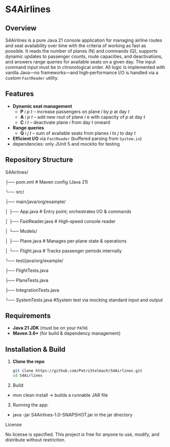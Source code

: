 # S4Airlines

## Overview
S4Airlines is a pure Java 21 console application for managing airline routes and seat availability over time with the criteria of working as fast as possible. 
It reads the number of planes (N) and commands (Q), supports dynamic updates to passenger counts, route capacities, and deactivations, and answers range queries for available seats on a given day.
The input command input must be in chronological order.
All logic is implemented with vanilla Java—no frameworks—and high‐performance I/O is handled via a custom `FastReader` utility.

## Features
- **Dynamic seat management**  
  - **P** _i_ _p_ _t_ – increase passengers on plane _i_ by _p_ at day _t_  
  - **A** _i_ _p_ _t_ – add new rout of plane _i_ e with capacity of _p_ at day _t_  
  - **C** _i_ _t_ – deactivate plane _i_ from day _t_ onward  
- **Range queries**  
  - **Q** _i_ _j_ _t_ – sum of available seats from planes _i_ to _j_ to day _t_  
- **Efficient I/O** via `FastReader` (buffered parsing from `System.in`)  
- dependencies: only JUnit 5 and mockito for testing 
## Repository Structure

S4Airlines/

├── pom.xml # Maven config (Java 21)

└── src/

├── main/java/org/example/

│ ├── App.java # Entry point; orchestrates I/O & commands

│ ├── FastReader.java # High‐speed console reader

│ └── Models/

│ ├── Plane.java # Manages per‐plane state & operations

│ └── Flight.java # Tracks passenger periods internally

└── test/java/org/example/

├── FlightTests.java

├── PlaneTests.java

├── IntegrationTests.java

└── SystemTests.java #System test via mocking standard input and output


## Requirements
- **Java 21 JDK** (must be on your `PATH`)
- **Maven 3.6+** (for build & dependency management)
  
## Installation & Build
1. **Clone the repo**  
   ```bash
   git clone https://github.com/PatriStelmach/S4Airlines.git
   cd S4Airlines

2. Build
  - mvn clean install -> builds a runnable JAR file
3. Running the app:
  - java -jar S4Airlines-1.0-SNAPSHOT.jar in the jar directory

   
License

No license is specified. This project is free for anyone to use, modify, and distribute without restriction.
